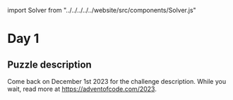 import Solver from "../../../../../website/src/components/Solver.js"

# Day 1

## Puzzle description

Come back on December 1st 2023 for the challenge description. While you wait, read more at https://adventofcode.com/2023.
